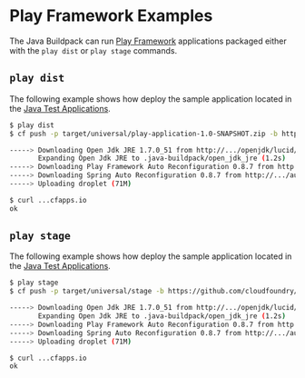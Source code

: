 # Play Framework Examples
The Java Buildpack can run [Play Framework][p] applications packaged either with the `play dist` or `play stage` commands.

## `play dist`
The following example shows how deploy the sample application located in the [Java Test Applications][j].

```bash
$ play dist
$ cf push -p target/universal/play-application-1.0-SNAPSHOT.zip -b https://github.com/cloudfoundry/java-buildpack.git

-----> Downloading Open Jdk JRE 1.7.0_51 from http://.../openjdk/lucid/x86_64/openjdk-1.7.0_51.tar.gz (0.0s)
       Expanding Open Jdk JRE to .java-buildpack/open_jdk_jre (1.2s)
-----> Downloading Play Framework Auto Reconfiguration 0.8.7 from http://.../auto-reconfiguration/auto-reconfiguration-0.8.7.jar (0.0s)
-----> Downloading Spring Auto Reconfiguration 0.8.7 from http://.../auto-reconfiguration/auto-reconfiguration-0.8.7.jar (0.0s)
-----> Uploading droplet (71M)

$ curl ...cfapps.io
ok
```

## `play stage`
The following example shows how deploy the sample application located in the [Java Test Applications][j].

```bash
$ play stage
$ cf push -p target/universal/stage -b https://github.com/cloudfoundry/java-buildpack.git

-----> Downloading Open Jdk JRE 1.7.0_51 from http://.../openjdk/lucid/x86_64/openjdk-1.7.0_51.tar.gz (0.0s)
       Expanding Open Jdk JRE to .java-buildpack/open_jdk_jre (1.2s)
-----> Downloading Play Framework Auto Reconfiguration 0.8.7 from http://.../auto-reconfiguration/auto-reconfiguration-0.8.7.jar (0.0s)
-----> Downloading Spring Auto Reconfiguration 0.8.7 from http://.../auto-reconfiguration/auto-reconfiguration-0.8.7.jar (0.0s)
-----> Uploading droplet (71M)

$ curl ...cfapps.io
ok
```

[j]: https://github.com/cloudfoundry/java-test-applications/tree/master/play-application
[p]: http://www.playframework.com
